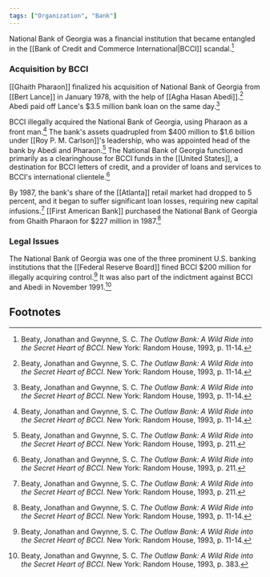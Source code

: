 ```yaml
---
tags: ["Organization", "Bank"]
---
```

National Bank of Georgia was a financial institution that became entangled in the [[Bank of Credit and Commerce International|BCCI]] scandal.[^1]

### Acquisition by BCCI

[[Ghaith Pharaon]] finalized his acquisition of National Bank of Georgia from [[Bert Lance]] in January 1978, with the help of [[Agha Hasan Abedi]].[^1] Abedi paid off Lance's $3.5 million bank loan on the same day.[^1]

BCCI illegally acquired the National Bank of Georgia, using Pharaon as a front man.[^1] The bank's assets quadrupled from $400 million to $1.6 billion under [[Roy P. M. Carlson]]'s leadership, who was appointed head of the bank by Abedi and Pharaon.[^2] The National Bank of Georgia functioned primarily as a clearinghouse for BCCI funds in the [[United States]], a destination for BCCI letters of credit, and a provider of loans and services to BCCI's international clientele.[^2]

By 1987, the bank's share of the [[Atlanta]] retail market had dropped to 5 percent, and it began to suffer significant loan losses, requiring new capital infusions.[^2] [[First American Bank]] purchased the National Bank of Georgia from Ghaith Pharaon for $227 million in 1987.[^1]

### Legal Issues

The National Bank of Georgia was one of the three prominent U.S. banking institutions that the [[Federal Reserve Board]] fined BCCI $200 million for illegally acquiring control.[^1] It was also part of the indictment against BCCI and Abedi in November 1991.[^3]

## Footnotes

[^1]: Beaty, Jonathan and Gwynne, S. C. *The Outlaw Bank: A Wild Ride into the Secret Heart of BCCI*. New York: Random House, 1993, p. 11-14.
[^2]: Beaty, Jonathan and Gwynne, S. C. *The Outlaw Bank: A Wild Ride into the Secret Heart of BCCI*. New York: Random House, 1993, p. 211.
[^3]: Beaty, Jonathan and Gwynne, S. C. *The Outlaw Bank: A Wild Ride into the Secret Heart of BCCI*. New York: Random House, 1993, p. 383.
